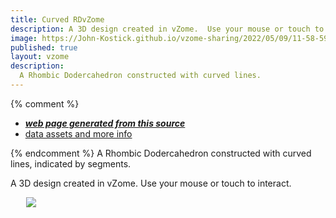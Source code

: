 ```yaml
---
title: Curved RDvZome
description: A 3D design created in vZome.  Use your mouse or touch to interact.
image: https://John-Kostick.github.io/vzome-sharing/2022/05/09/11-58-59-Curved-RDvZome/Curved-RDvZome.png
published: true
layout: vzome
description:
  A Rhombic Dodercahedron constructed with curved lines.
---
```


{% comment %}
 - [***web page generated from this source***](<https://John-Kostick.github.io/vzome-sharing/2022/05/09/Curved-RDvZome-11-58-59.html>)
 - [data assets and more info](<https://github.com/John-Kostick/vzome-sharing/tree/main/2022/05/09/11-58-59-Curved-RDvZome/>)
 
{% endcomment %}
  A Rhombic Dodercahedron constructed with curved lines, indicated by segments.  

A 3D design created in vZome.  Use your mouse or touch to interact.

<vzome-viewer style="width: 87%; height: 60vh; margin: 5%"
       src="https://John-Kostick.github.io/vzome-sharing/2022/05/09/11-58-59-Curved-RDvZome/Curved-RDvZome.vZome" >
  <img src="https://John-Kostick.github.io/vzome-sharing/2022/05/09/11-58-59-Curved-RDvZome/Curved-RDvZome.png" />
</vzome-viewer>

